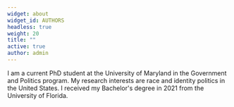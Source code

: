 ```yaml
---
widget: about
widget_id: AUTHORS
headless: true
weight: 20
title: ""
active: true
author: admin
---
```

I am a current PhD student at the University of Maryland in the Government and Politics program. My research interests are race and identity politics in the United States. I received my Bachelor's degree in 2021 from the University of Florida.